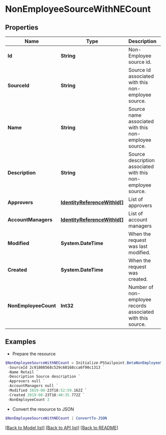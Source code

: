# NonEmployeeSourceWithNECount
## Properties

Name | Type | Description | Notes
------------ | ------------- | ------------- | -------------
**Id** | **String** | Non-Employee source id. | [optional] 
**SourceId** | **String** | Source Id associated with this non-employee source. | [optional] 
**Name** | **String** | Source name associated with this non-employee source. | [optional] 
**Description** | **String** | Source description associated with this non-employee source. | [optional] 
**Approvers** | [**IdentityReferenceWithId[]**](IdentityReferenceWithId.md) | List of approvers | [optional] 
**AccountManagers** | [**IdentityReferenceWithId[]**](IdentityReferenceWithId.md) | List of account managers | [optional] 
**Modified** | **System.DateTime** | When the request was last modified. | [optional] 
**Created** | **System.DateTime** | When the request was created. | [optional] 
**NonEmployeeCount** | **Int32** | Number of non-employee records associated with this source. | [optional] 

## Examples

- Prepare the resource
```powershell
$NonEmployeeSourceWithNECount = Initialize-PSSailpoint.BetaNonEmployeeSourceWithNECount  -Id a0303682-5e4a-44f7-bdc2-6ce6112549c1 `
 -SourceId 2c91808568c529c60168cca6f90c1313 `
 -Name Retail `
 -Description Source description `
 -Approvers null `
 -AccountManagers null `
 -Modified 2019-08-23T18:52:59.162Z `
 -Created 2019-08-23T18:40:35.772Z `
 -NonEmployeeCount 2
```

- Convert the resource to JSON
```powershell
$NonEmployeeSourceWithNECount | ConvertTo-JSON
```

[[Back to Model list]](../README.md#documentation-for-models) [[Back to API list]](../README.md#documentation-for-api-endpoints) [[Back to README]](../README.md)

